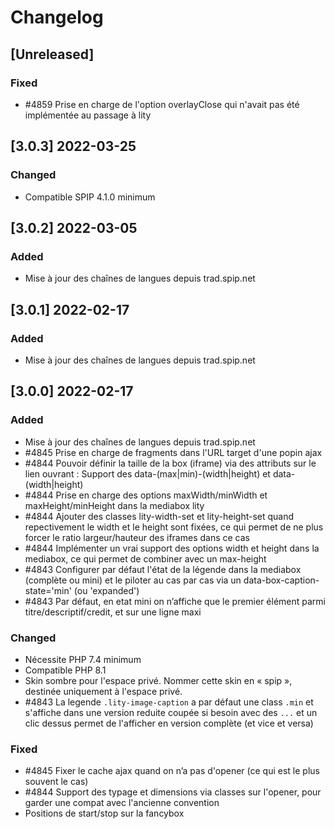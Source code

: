 # Changelog

## [Unreleased]

### Fixed

- #4859 Prise en charge de l'option overlayClose qui n'avait pas été implémentée au passage à lity


## [3.0.3] 2022-03-25

### Changed

- Compatible SPIP 4.1.0 minimum


## [3.0.2] 2022-03-05

### Added

- Mise à jour des chaînes de langues depuis trad.spip.net


## [3.0.1] 2022-02-17

### Added

- Mise à jour des chaînes de langues depuis trad.spip.net


## [3.0.0] 2022-02-17

### Added

- Mise à jour des chaînes de langues depuis trad.spip.net
- #4845 Prise en charge de fragments dans l'URL target d'une popin ajax
- #4844 Pouvoir définir la taille de la box (iframe) via des attributs sur le lien ouvrant : Support des data-(max|min)-(width|height) et data-(width|height)
- #4844 Prise en charge des options maxWidth/minWidth et maxHeight/minHeight dans la mediabox lity
- #4844 Ajouter des classes lity-width-set et lity-height-set quand repectivement le width et le height sont fixées, ce qui permet de ne plus forcer le ratio largeur/hauteur des iframes dans ce cas
- #4844 Implémenter un vrai support des options width et height dans la mediabox, ce qui permet de combiner avec un max-height
- #4843 Configurer par défaut l'état de la légende dans la mediabox (complète ou mini) et le piloter au cas par cas via un data-box-caption-state='min' (ou 'expanded')
- #4843 Par défaut, en etat mini on n’affiche que le premier élément parmi titre/descriptif/credit, et sur une ligne maxi

### Changed

- Nécessite PHP 7.4 minimum
- Compatible PHP 8.1
- Skin sombre pour l'espace privé. Nommer cette skin en « spip », destinée uniquement à l'espace privé.
- #4843 La legende `.lity-image-caption` a par défaut une class `.min` et s'affiche dans une version reduite coupée si besoin avec des `...` et un clic dessus permet de l'afficher en version complète (et vice et versa)

### Fixed

- #4845 Fixer le cache ajax quand on n’a pas d'opener (ce qui est le plus souvent le cas)
- #4844 Support des typage et dimensions via classes sur l'opener, pour garder une compat avec l'ancienne convention
- Positions de start/stop sur la fancybox
